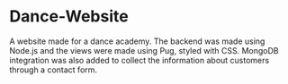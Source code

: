 # Dance-Website

A website made for a dance academy. The backend was made using Node.js and the views were made using Pug, styled with CSS. MongoDB integration was also added to collect the information about customers through a contact form.

